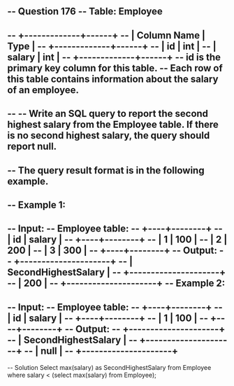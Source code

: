 -- Question 176
-- Table: Employee
-- 
-- +-------------+------+
-- | Column Name | Type |
-- +-------------+------+
-- | id          | int  |
-- | salary      | int  |
-- +-------------+------+
-- id is the primary key column for this table.
-- Each row of this table contains information about the salary of an employee.
--  
-- 
-- Write an SQL query to report the second highest salary from the Employee table. If there is no second highest salary, the query should report null.
-- 
-- The query result format is in the following example.
-- 
-- Example 1:
-- 
-- Input: 
-- Employee table:
-- +----+--------+
-- | id | salary |
-- +----+--------+
-- | 1  | 100    |
-- | 2  | 200    |
-- | 3  | 300    |
-- +----+--------+
-- Output: 
-- +---------------------+
-- | SecondHighestSalary |
-- +---------------------+
-- | 200                 |
-- +---------------------+
-- Example 2:
-- 
-- Input: 
-- Employee table:
-- +----+--------+
-- | id | salary |
-- +----+--------+
-- | 1  | 100    |
-- +----+--------+
-- Output: 
-- +---------------------+
-- | SecondHighestSalary |
-- +---------------------+
-- | null                |
-- +---------------------+
-- 
-- Solution
Select max(salary) as SecondHighestSalary 
from Employee 
where salary < (select max(salary) from Employee);